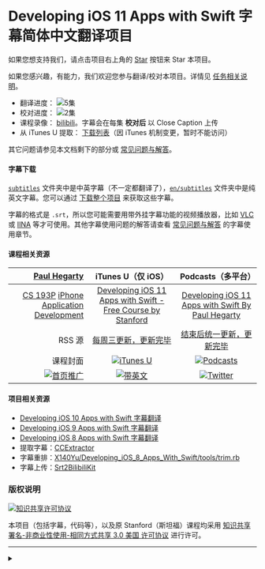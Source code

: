 # Developing iOS 11 Apps with Swift 字幕简体中文翻译项目

如果您想支持我们，请点击项目右上角的 <a class="github-button" href="https://github.com/Apollonyan/Developing-iOS-11-Apps-with-Swift" data-icon="octicon-star" data-show-count="true" aria-label="Star Apollonyan/Developing-iOS-11-Apps-with-Swift on GitHub">Star</a> 按钮来 Star 本项目。

如果您感兴趣，有能力，我们欢迎您参与翻译/校对本项目。详情见 [任务相关说明](https://github.com/Apollonyan/Developing-iOS-11-Apps-with-Swift/blob/master/CONTRIBUTING.md)。

- 翻译进度： ![5集](http://progressed.io/bar/5?scale=20&suffix=%E9%9B%86)
- 校对进度： ![2集](http://progressed.io/bar/3?scale=20&suffix=%E9%9B%86)
- 课程录像： [bilibili](https://www.bilibili.com/video/av16339375/)。字幕会在每集 **校对后** 以 Close Caption 上传
- 从 iTunes U 提取： [下载列表](./tools/update/download.md)（因 iTunes 机制变更，暂时不能访问）

其它问题请参见本文档剩下的部分或 [常见问题与解答](./SUPPORT.md)。

#### 字幕下载

[`subtitles`](./subtitles) 文件夹中是中英字幕（不一定都翻译了），[`en/subtitles`](./en/subtitles) 文件夹中是纯英文字幕。您可以通过 [下载整个项目](https://github.com/Apollonyan/Developing-iOS-11-Apps-with-Swift/archive/master.zip) 来获取这些字幕。

字幕的格式是 `.srt`，所以您可能需要用带外挂字幕功能的视频播放器，比如 [VLC](http://www.videolan.org/vlc/index.zh.html) 或 [IINA](https://lhc70000.github.io/iina/zh-cn/) 等才可使用。其他字幕使用问题的解答请查看 [常见问题与解答](./SUPPORT.md) 的字幕使用章节。

#### 课程相关资源

|[Paul Hegarty](https://piazza.com/professors/show/paul_hegarty)|iTunes U（仅 iOS）|Podcasts（多平台）|
|--:|:--:|:--:|
|[CS 193P](http://web.stanford.edu/class/cs193p/cgi-bin/drupal/) [iPhone Application Development](https://explorecourses.stanford.edu/search?q=CS+193P%3A+iOS+Application+Development)|[Developing iOS 11 Apps with Swift - Free Course by Stanford](https://itunes.apple.com/course/id1309275316) |[Developing iOS 11 Apps with Swift By Paul Hegarty](https://itunes.apple.com/podcast/id1315130780)|
|RSS 源|[每周三更新，更新完毕](https://p1-u.itunes.apple.com/WebObjects/LZStudent.woa/ra/feed/CODOAOSRJY0GOAQH)|[结束后统一更新，更新完毕](http://podcasts.apple.com/stanford/developing_ios11_apps.xml)|
|课程封面|[![iTunes U](https://is3-ssl.mzstatic.com/image/thumb/course/CobaltPublic128/v4/81/d0/9c/81d09ca1-ec7b-19b2-a215-4ae39df215c5/source/466x570.png)](https://is3-ssl.mzstatic.com/image/thumb/course/CobaltPublic128/v4/81/d0/9c/81d09ca1-ec7b-19b2-a215-4ae39df215c5/source/466x570.png)|[![Podcasts](http://is1.mzstatic.com/image/thumb/Music128/v4/fa/b1/5c/fab15cf7-b968-7e65-0f32-9955ae02fc3e/source/1024x1024bb.jpg)](http://is1.mzstatic.com/image/thumb/Music128/v4/fa/b1/5c/fab15cf7-b968-7e65-0f32-9955ae02fc3e/source/1024x1024bb.jpg)|
|[![首页推广](http://is5.mzstatic.com/image/thumb/comp/Features118/v4/b5/ad/37/b5ad3702-1d82-94b6-3056-787cbf98c41b/temp..lejovgyc.png/1360x520fa.jpg)](http://is5.mzstatic.com/image/thumb/comp/Features118/v4/b5/ad/37/b5ad3702-1d82-94b6-3056-787cbf98c41b/temp..lejovgyc.png/1360x520fa.jpg)|[![带英文](http://is5.mzstatic.com/image/thumb/comp/Features118/v4/b5/ad/37/b5ad3702-1d82-94b6-3056-787cbf98c41b/temp..lejovgyc.png/1360x520fa.jpg?fbl=en-GB&cdt=cdt-1-326037343&cte=cte-1504292368040-10000&dk=dk-20209947-1474866501&l=en-GB)](http://is5.mzstatic.com/image/thumb/comp/Features118/v4/b5/ad/37/b5ad3702-1d82-94b6-3056-787cbf98c41b/temp..lejovgyc.png/1360x520fa.jpg?fbl=en-GB&cdt=cdt-1-326037343&cte=cte-1504292368040-10000&dk=dk-20209947-1474866501&l=en-GB)|[![Twitter](https://pbs.twimg.com/media/DPz9KZ4VQAAyUwJ.jpg)](https://pbs.twimg.com/media/DPz9KZ4VQAAyUwJ.jpg)|

#### 项目相关资源

- [Developing iOS 10 Apps with Swift 字幕翻译](https://github.com/Apollonyan/Developing-iOS-10-Apps-with-Swift)
- [Developing iOS 9 Apps with Swift 字幕翻译](https://github.com/SwiftGGTeam/Developing-iOS-9-Apps-with-Swift)
- [Developing iOS 8 Apps with Swift 字幕翻译](https://github.com/X140Yu/Developing_iOS_8_Apps_With_Swift)
- 提取字幕：[CCExtractor](https://www.ccextractor.org/)
- 字幕重排：[X140Yu/Developing_iOS_8_Apps_With_Swift/tools/trim.rb](https://github.com/X140Yu/Developing_iOS_8_Apps_With_Swift/blob/master/tools/trim.rb)
- 字幕上传：[Srt2BilibiliKit](https://github.com/ApolloZhu/Srt2BilibiliKit)

### 版权说明

<a rel="license" href="https://creativecommons.org/licenses/by-nc-sa/3.0/us/deed.zh"><img alt="知识共享许可协议" style="border-width:0" src="https://i.creativecommons.org/l/by-nc-sa/3.0/us/88x31.png" /></a>

本项目（包括字幕，代码等），以及原 Stanford（斯坦福）课程均采用 <a rel="license" href="https://creativecommons.org/licenses/by-nc-sa/3.0/us/deed.zh">知识共享 署名-非商业性使用-相同方式共享 3.0 美国 许可协议</a> 进行许可。

----

<details>
<summary></summary>

<script async defer src="https://buttons.github.io/buttons.js">/*请忽略这段代码*/</script>
<script type="text/javascript">
  window.onload = function () {
    var realH1 = document.getElementById("developing-ios-11-apps-with-swift-字幕简体中文翻译项目");
    document.getElementsByClassName("project-name")[0].innerHTML = realH1.innerHTML;
    realH1.style.display="none";
  }
</script>

</details>
